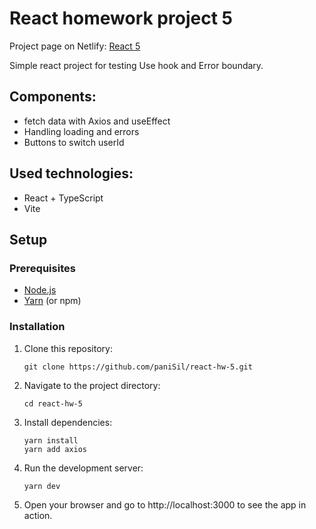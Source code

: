 # React homework project 5
Project page on Netlify: [React 5](https://react-hw-5-panisil.netlify.app/)

Simple react project for testing Use hook and Error boundary.

## Components:
- fetch data with Axios and useEffect
- Handling loading and errors
- Buttons to switch userId

## Used technologies:
- React + TypeScript
- Vite

## Setup

### Prerequisites

- [Node.js](https://nodejs.org/)
- [Yarn](https://yarnpkg.com/) (or npm)

### Installation

1. Clone this repository:
   ```
   git clone https://github.com/paniSil/react-hw-5.git
   ```
   
2. Navigate to the project directory:
   ```
   cd react-hw-5
   ```

4. Install dependencies:
   ```
   yarn install
   yarn add axios
   ```

5. Run the development server:
   ```
   yarn dev
   ```

6. Open your browser and go to http://localhost:3000 to see the app in action.

